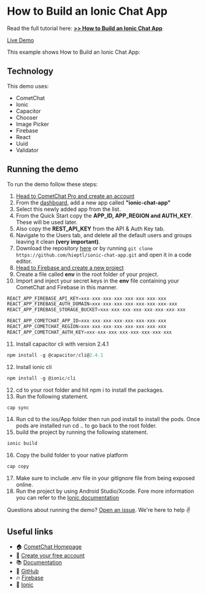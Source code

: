# How to Build an Ionic Chat App

Read the full tutorial here: [**>> How to Build an Ionic Chat App**](https://www.cometchat.com/tutorials/#)

[Live Demo]()

This example shows How to Build an Ionic Chat App:

## Technology

This demo uses:

- CometChat
- Ionic
- Capacitor
- Chooser
- Image Picker
- Firebase
- React
- Uuid
- Validator

## Running the demo

To run the demo follow these steps:

1. [Head to CometChat Pro and create an account](https://app.cometchat.com/signup)
2. From the [dashboard](https://app.cometchat.com/apps), add a new app called **"ionic-chat-app"**
3. Select this newly added app from the list.
4. From the Quick Start copy the **APP_ID, APP_REGION and AUTH_KEY**. These will be used later.
5. Also copy the **REST_API_KEY** from the API & Auth Key tab.
6. Navigate to the Users tab, and delete all the default users and groups leaving it clean **(very important)**.
7. Download the repository [here](https://github.com/hieptl/ionic-chat-app/archive/main.zip) or by running `git clone https://github.com/hieptl/ionic-chat-app.git` and open it in a code editor.
8. [Head to Firebase and create a new project](https://console.firebase.google.com)
9. Create a file called **env** in the root folder of your project.
10. Import and inject your secret keys in the **env** file containing your CometChat and Firebase in this manner.

```js
REACT_APP_FIREBASE_API_KEY=xxx-xxx-xxx-xxx-xxx-xxx-xxx-xxx
REACT_APP_FIREBASE_AUTH_DOMAIN=xxx-xxx-xxx-xxx-xxx-xxx-xxx-xxx
REACT_APP_FIREBASE_STORAGE_BUCKET=xxx-xxx-xxx-xxx-xxx-xxx-xxx-xxx

REACT_APP_COMETCHAT_APP_ID=xxx-xxx-xxx-xxx-xxx-xxx-xxx-xxx
REACT_APP_COMETCHAT_REGION=xxx-xxx-xxx-xxx-xxx-xxx-xxx-xxx
REACT_APP_COMETCHAT_AUTH_KEY=xxx-xxx-xxx-xxx-xxx-xxx-xxx-xxx
```

11. Install capacitor cli with version 2.4.1

```js
npm install -g @capacitor/cli@2.4.1
```

12. Install ionic cli

```js
npm install -g @ionic/cli
```

12. cd to your root folder and hit npm i to install the packages.
13. Run the following statement.

```js
cap sync
```

14. Run cd to the ios/App folder then run pod install to install the pods. Once pods are installed run cd .. to go back to the root folder.
15. build the project by running the following statement.

```js
ionic build
```

16. Copy the build folder to your native platform

```js
cap copy
```

17. Make sure to include .env file in your gitIgnore file from being exposed online.
18. Run the project by using Android Studio/Xcode. Fore more information you can refer to the [Ionic documentation](https://ionicframework.com/docs/intro/cli)

Questions about running the demo? [Open an issue](https://github.com/hieptl/react-native-gifted-chat-app/issues). We're here to help ✌️

## Useful links

- 🏠 [CometChat Homepage](https://app.cometchat.com/signup)
- 🚀 [Create your free account](https://app.cometchat.com/apps)
- 📚 [Documentation](https://prodocs.cometchat.com)
- 👾 [GitHub](https://www.github.com/cometchat-pro)
- 🔥 [Firebase](https://console.firebase.google.com)
- 🔷 [Ionic](https://ionicframework.com)
